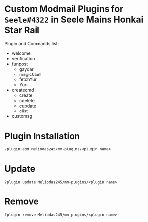 # Custom Modmail Plugins for `Seele#4322` in Seele Mains Honkai Star Rail
Plugin and Commands list:
- welcome
- verification
- funpost
    - gaydar
    - magic8ball
    - fetchYuri
    - Yuri
- createcmd
    - create
    - cdelete
    - cupdate
    - clist
- customsg

# Plugin Installation
```
?plugin add Meliodas245/mm-plugins/<plugin name>
```
# Update
```
?plugin update Meliodas245/mm-plugins/<plugin name>
```
# Remove
```
?plugin remove Meliodas245/mm-plugins/<plugin name>
```
